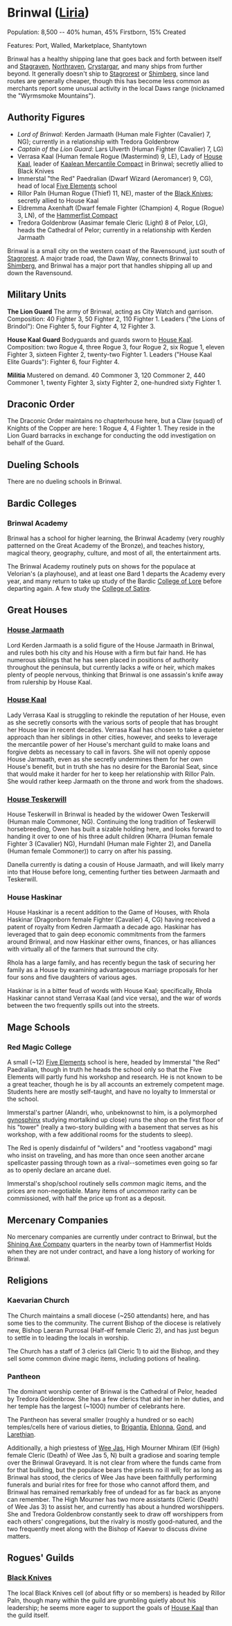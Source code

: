 # Brinwal ([Liria](/Nations/Liria.md))
Population: 8,500 -- 40% human, 45% Firstborn, 15% Created

Features: Port, Walled, Marketplace, Shantytown

Brinwal has a healthy shipping lane that goes back and forth between itself and [Stagraven](Stagraven.md), [Northraven](Northraven.md), [Crystargar](Crystargar.md), and many ships from further beyond. It generally doesn't ship to [Stagrorest](Stagrorest.md) or [Shimberg](Shimberg.md), since land routes are generally cheaper, though this has become less common as merchants report some unusual activity in the local Daws range (nicknamed the "Wyrmsmoke Mountains").

## Authority Figures
* *Lord of Brinwal*: Kerden Jarmaath (Human male Fighter (Cavalier) 7, NG); currently in a relationship with Tredora Goldenbrow
* *Captain of the Lion Guard*: Lars Ulverth (Human Fighter (Cavalier) 7, LG)
* Verrasa Kaal (Human female Rogue (Mastermind) 9, LE), Lady of [House Kaal](/Organizations/Houses/Kaal.md), leader of [Kaalean Mercantile Compact](/Organizations/MerchantGuilds/KaaleanMercantileCompact.md) in Brinwal; secretly allied to Black Knives
* Immerstal "the Red" Paedralian (Dwarf Wizard (Aeromancer) 9, CG), head of local [Five Elements](/Organizations/MageSchools/FiveElements.md) school
* Rillor Paln (Human Rogue (Thief) 11, NE), master of the [Black Knives](/Organizations/RoguesGuilds/BlackKnives.md); secretly allied to House Kaal
* Eldremma Axenhaft (Dwarf female Fighter (Champion) 4, Rogue (Rogue) 3, LN), of the [Hammerfist Compact](/Organizations/MerchantGuilds/HammerfistCompact.md)
* Tredora Goldenbrow (Aasimar female Cleric (Light) 8 of Pelor, LG), heads the Cathedral of Pelor; currently in a relationship with Kerden Jarmaath

Brinwal is a small city on the western coast of the Ravensound, just south of [Stagrorest](Stagrorest.md). A major trade road, the Dawn Way, connects Brinwal to [Shimberg](Shimberg.md), and Brinwal has a major port that handles shipping all up and down the Ravensound. 

## Military Units
**The Lion Guard** The army of Brinwal, acting as City Watch and garrison. Composition: 40 Fighter 3, 50 Fighter 2, 110 Fighter 1. Leaders ("the Lions of Brindol"): One Fighter 5, four Fighter 4, 12 Fighter 3.

**House Kaal Guard** Bodyguards and guards sworn to [House Kaal](/Organizations/Houses/Kaal.md). Composition: two Rogue 4, three Rogue 3, four Rogue 2, six Rogue 1, eleven Fighter 3, sixteen Fighter 2, twenty-two Fighter 1. Leaders ("House Kaal Elite Guards"): Fighter 6, four Fighter 4.

**Militia** Mustered on demand. 40 Commoner 3, 120 Commoner 2, 440 Commoner 1, twenty Fighter 3, sixty Fighter 2, one-hundred sixty Fighter 1.

## Draconic Order
The Draconic Order maintains no chapterhouse here, but a Claw (squad) of Knights of the Copper are here: 1 Rogue 4, 4 Fighter 1. They reside in the Lion Guard barracks in exchange for conducting the odd investigation on behalf of the Guard.

## Dueling Schools
There are no dueling schools in Brinwal.

## Bardic Colleges

### Brinwal Academy
Brinwal has a school for higher learning, the Brinwal Academy (very roughly patterned on the Great Academy of the Bronze), and teaches history, magical theory, geography, culture, and most of all, the entertainment arts. 

The Brinwal Academy routinely puts on shows for the populace at Velorian's (a playhouse), and at least one Bard 1 departs the Academy every year, and many return to take up study of the Bardic [College of Lore](/Classes/Bard/Lore.md) before departing again. A few study the [College of Satire](/Classes/Bard/Satire.md).

## Great Houses

### [House Jarmaath](/Organizations/Houses/Jarmaath.md)
Lord Kerden Jarmaath is a solid figure of the House Jarmaath in Brinwal, and rules both his city and his House with a firm but fair hand. He has numerous siblings that he has seen placed in positions of authority throughout the peninsula, but currently lacks a wife or heir, which makes plenty of people nervous, thinking that Brinwal is one assassin's knife away from rulership by House Kaal.

### [House Kaal](/Organizations/Houses/Kaal.md)
Lady Verrasa Kaal is struggling to rekindle the reputation of her House, even as she secretly consorts with the various sorts of people that has brought her House low in recent decades. Verrasa Kaal has chosen to take a quieter approach than her siblings in other cities, however, and seeks to leverage the mercantile power of her House's merchant guild to make loans and forgive debts as necessary to call in favors. She will not openly oppose House Jarmaath, even as she secretly undermines them for her own House's benefit, but in truth she has no desire for the Baronial Seat, since that would make it harder for her to keep her relationship with Rillor Paln. She would rather keep Jarmaath on the throne and work from the shadows.

### [House Teskerwill](/Organizations/Houses/Teskerwill.md)
House Teskerwill in Brinwal is headed by the widower Owen Teskerwill (Human male Commoner, NG). Continuing the long tradition of Teskerwill horsebreeding, Owen has built a sizable holding here, and looks forward to handing it over to one of his three adult children (Kharra (Human female Fighter 3 (Cavalier) NG), Hurndahl (Human male Fighter 2), and Danella (Human female Commoner)) to carry on after his passing.

Danella currently is dating a cousin of House Jarmaath, and will likely marry into that House before long, cementing further ties between Jarmaath and Teskerwill.

### House Haskinar
House Haskinar is a recent addition to the Game of Houses, with Rhola Haskinar (Dragonborn female Fighter (Cavalier) 4, CG) having received a patent of royalty from Kedren Jarmaath a decade ago. Haskinar has leveraged that to gain deep economic commitments from the farmers around Brinwal, and now Haskinar either owns, finances, or has alliances with virtually all of the farmers that surround the city.

Rhola has a large family, and has recently begun the task of securing her family as a House by examining advantageous marriage proposals for her four sons and five daughters of various ages.

Haskinar is in a bitter feud of words with House Kaal; specifically, Rhola Haskinar cannot stand Verrasa Kaal (and vice versa), and the war of words between the two frequently spills out into the streets.

## Mage Schools

### Red Magic College
A small (~12) [Five Elements](/Organizations/MageSchools/FiveElements.md) school is here, headed by Immerstal "the Red" Paedralian, though in truth he heads the school only so that the Five Elements will partly fund his workshop and research. He is not known to be a great teacher, though he is by all accounts an extremely competent mage. Students here are mostly self-taught, and have no loyalty to Immerstal or the school. 

Immerstal's partner (Alandri, who, unbeknownst to him, is a polymorphed [gynosphinx](https://www.dndbeyond.com/sources/mm/monsters-s#Gynosphinx) studying mortalkind up close) runs the shop on the first floor of his "tower" (really a two-story building with a basement that serves as his workshop, with a few additional rooms for the students to sleep). 

The Red is openly disdainful of "wilders" and "rootless vagabond" magi who insist on traveling, and has more than once seen another arcane spellcaster passing through town as a rival--sometimes even going so far as to openly declare an arcane duel.

Immerstal's shop/school routinely sells *common* magic items, and the prices are non-negotiable. Many items of *uncommon* rarity can be commissioned, with half the price up front as a deposit.

## Mercenary Companies
No mercenary companies are currently under contract to Brinwal, but the [Shining Axe Company](/Organizations/MercCompanies/ShiningAxeCompany.md) quarters in the nearby town of Hammerfist Holds when they are not under contract, and have a long history of working for Brinwal.

## Religions

### Kaevarian Church
The Church maintains a small diocese (~250 attendants) here, and has some ties to the community. The current Bishop of the diocese is relatively new, Bishop Laeran Purrosal (Half-elf female Cleric 2), and has just begun to settle in to leading the locals in worship.

The Church has a staff of 3 clerics (all Cleric 1) to aid the Bishop, and they sell some common divine magic items, including potions of healing.

### Pantheon

The dominant worship center of Brinwal is the Cathedral of Pelor, headed by Tredora Goldenbrow. She has a few clerics that aid her in her duties, and her temple has the largest (~1000) number of celebrants here.

The Pantheon has several smaller (roughly a hundred or so each) temples/cells here of various dieties, to [Brigantia](/Religions/Pantheon/Brigantia.md), [Ehlonna](/Religions/Pantheon/Ehlonna.md), [Gond](/Religions/Pantheon/Gond.md), and [Larethian](/Religions/Pantheon/Larethian.md).

Additionally, a high priestess of [Wee Jas](/Religions/Pantheon/WeeJas.md), High Mourner Mhiram (Elf (High) female Cleric (Death) of Wee Jas 5, N) built a gradiose and soaring temple over the Brinwal Graveyard. It is not clear from where the funds came from for that building, but the populace bears the priests no ill will; for as long as Brinwal has stood, the clerics of Wee Jas have been faithfully performing funerals and burial rites for free for those who cannot afford them, and Brinwal has remained remarkably free of undead for as far back as anyone can remember. The High Mourner has two more assistants (Cleric (Death) of Wee Jas 3) to assist her, and currently has about a hundred worshippers. She and Tredora Goldenbrow constantly seek to draw off worshippers from each others' congregations, but the rivalry is mostly good-natured, and the two frequently meet along with the Bishop of Kaevar to discuss divine matters.

## Rogues' Guilds

### [Black Knives](/Organizations/RoguesGuilds/BlackKnives.md)
The local Black Knives cell (of about fifty or so members) is headed by Rillor Paln, though many within the guild are grumbling quietly about his leadership; he seems more eager to support the goals of [House Kaal](/Organizations/Houses/Kaal.md) than the guild itself.
